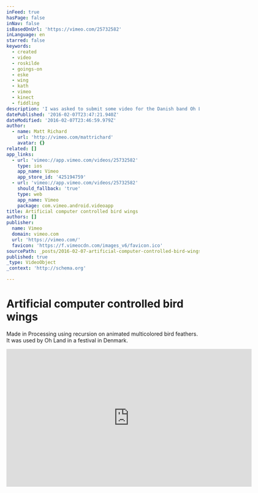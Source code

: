 ```yaml
---
inFeed: true
hasPage: false
inNav: false
isBasedOnUrl: 'https://vimeo.com/25732582'
inLanguage: en
starred: false
keywords:
  - created
  - video
  - roskilde
  - goings-on
  - eske
  - wing
  - kath
  - vimeo
  - kinect
  - fiddling
description: 'I was asked to submit some video for the Danish band Oh Land to use at Roskilde Festival 2011 in Denmark. I had created a set of wings to be used with a kinect based project, but they were never implemented.'
datePublished: '2016-02-07T23:47:21.940Z'
dateModified: '2016-02-07T23:46:59.979Z'
author:
  - name: Matt Richard
    url: 'http://vimeo.com/mattrichard'
    avatar: {}
related: []
app_links:
  - url: 'vimeo://app.vimeo.com/videos/25732582'
    type: ios
    app_name: Vimeo
    app_store_id: '425194759'
  - url: 'vimeo://app.vimeo.com/videos/25732582'
    should_fallback: 'true'
    type: web
    app_name: Vimeo
    package: com.vimeo.android.videoapp
title: Artificial computer controlled bird wings
authors: []
publisher:
  name: Vimeo
  domain: vimeo.com
  url: 'https://vimeo.com/'
  favicon: 'https://f.vimeocdn.com/images_v6/favicon.ico'
sourcePath: _posts/2016-02-07-artificial-computer-controlled-bird-wings.md
published: true
_type: VideoObject
_context: 'http://schema.org'

---
```

# Artificial computer controlled bird wings

Made in Processing using recursion on animated multicolored bird feathers. It was used by Oh Land in a festival in Denmark.

<iframe src="https://cdn.embedly.com/widgets/media.html?src=https%3A%2F%2Fplayer.vimeo.com%2Fvideo%2F25732582&amp;url=https%3A%2F%2Fvimeo.com%2F25732582&amp;image=http%3A%2F%2Fi.vimeocdn.com%2Fvideo%2F169645945_640.jpg&amp;key=b7d04c9b404c499eba89ee7072e1c4f7&amp;type=text%2Fhtml&amp;schema=vimeo" width="640" height="360" scrolling="no" frameborder="0" allowfullscreen="allowfullscreen" style=""></iframe>